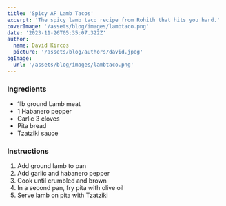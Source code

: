 ```yaml
---
title: 'Spicy AF Lamb Tacos'
excerpt: 'The spicy lamb taco recipe from Rohith that hits you hard.'
coverImage: '/assets/blog/images/lambtaco.png'
date: '2023-11-26T05:35:07.322Z'
author:
  name: David Kircos
  picture: '/assets/blog/authors/david.jpeg'
ogImage:
  url: '/assets/blog/images/lambtaco.png'
---
```


### Ingredients

- 1lb ground Lamb meat
- 1 Habanero pepper
- Garlic 3 cloves
- Pita bread
- Tzatziki sauce

### Instructions

1. Add ground lamb to pan
2. Add garlic and habanero pepper
3. Cook until crumbled and brown
4. In a second pan, fry pita with olive oil
5. Serve lamb on pita with Tzatziki